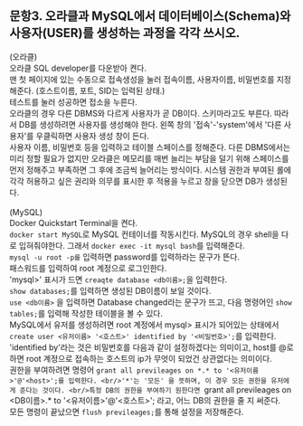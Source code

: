문항3. 오라클과 MySQL에서 데이터베이스(Schema)와 사용자(USER)를 생성하는 과정을 각각 쓰시오.
----------------------------------------------------------------------------------------
(오라클)
<br/> 오라클 SQL developer를 다운받아 켠다.
<br/> 맨 첫 페이지에 있는 수동으로 접속생성을 눌러 접속이름, 사용자이름, 비밀번호를 지정해준다. (호스트이름, 포트, SID는 입력된 상태.)
<br/> 테스트를 눌러 성공하면 접소을 누른다.
<br/> 오라클의 경우 다른 DBMS와 다르게 사용자가 곧 DB이다. 스키마라고도 부른다. 따라서 DB를 생성하려면 사용자를 생성해야 한다. 왼쪽 창의 '접속'-'system'에서 '다른 사용자'를 우클릭하면 사용자 생성 창이 든다.
<br/> 사용자 이름, 비밀번호 등을 입력하고 테이블 스페이스를 정해준다. 다른 DBMS에서는 미리 정할 필요가 없지만 오라클은 메모리를 매번 늘리는 부담을 덜기 위해 스페이스를 먼저 정해주고 부족하면 그 후에 조금씩 늘어리는 방식이다. 시스템 권한과 부여된 롤에 각각 허용하고 싶은 권리와 의무를 표시한 후 적용을 누르고 창을 닫으면 DB가 생성된다.
<br/>
<br/>
(MySQL)
<br/>Docker Quickstart Terminal을 켠다.
<br/>```docker start MySQL```로 MySQL 컨테이너를 작동시킨다. MySQL의 경우 shell을 다로 입혀줘야한다. 그래서 ```docker exec -it mysql bash```를 입력해준다.
<br/>```mysql -u root -p를``` 입력하면 password를 입력하라는 문구가 뜬다.
<br/>패스워드를 입력하여 root 계정으로 로그인한다.
<br/>'mysql>' 표시가 드면 ```creaqte database <db이름>;```을 입력한다.
<br/>```show databases;```를 입력하면 생성된 DB이름이 보일 것이다.
<br/>```use <db이름>``` 을 입력하면 Database changed라는 문구가 뜨고, 다음 명령어인 ```show tables;```를 입력해 작성한 테이블을 볼 수 있다.
<br/>MySQL에서 유저를 생성하려면 root 계정에서 mysql> 표시가 되어있는 상태에서 ```create user <유저이름> '<호스트>' identified by '<비밀번호>';```를 입력한다.
<br/>'identified by'라는 것은 비밀번호를 다음과 같이 설정하겠다는 의미이고, host를 @로 하면 root 계정으로 접속하는 호스트의 ip가 무엇이 되었건 상관없다는 의미이다.
<br/>권한을 부여하려면 명령어 ```grant all previleages on *.* to '<유저이름>'@'<host>';를 입력한다.
<br/>'*'는 '모든' 을 뜻하며, 이 경우 모든 권한을 유저에게 준다는 것이다.
<br/>특정 DB의 권한을 부여하기 원한다면 ```grant all previleages on <DB이름>.* to '<유저이름>'@'<호스트>'; 라고, 어느 DB의 권한을 줄 지 써준다.
<br/>모든 명령이 끝났으면 ```flush previleages;```를 통해 설정을 저장해준다.
